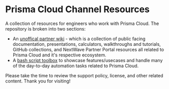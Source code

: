 # Prisma Cloud Channel Resources

A collection of resources for engineers who work with Prisma Cloud. The repository is broken into two sections: 

* An [unoffical partner wiki](https://github.com/PaloAltoNetworks/prisma_channel_resources/blob/main/panw-partner-wiki-main/README.md) - which is a collection of public facing documentation, presentations, calculators, walkthroughs and tutorials, GitHub collections, and NextWave Partner Portal resources all related to Prisma Cloud and it's respective ecosystem. 
* A [bash script toolbox](https://github.com/PaloAltoNetworks/prisma_channel_resources/blob/main/prisma_bash_toolbox-main/README.md) to showcase features/usecases and handle many of the day-to-day automation tasks related to Prisma Cloud. 

Please take the time to review the support policy, license, and other related content. Thank you for visiting!
